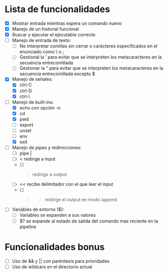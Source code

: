 # Lista de funcionalidades

- [x] Mostrar entrada mientras espera un comando nuevo
- [x] Manejo de un historial funcional
- [x] Buscar y ejecutar el ejecutable correcto
- [ ] Manejo de entrada de texto:
	- [ ] No interpretar comillas sin cerrar o carácteres especificados en el enunciado como \ o ;
	- [ ] Gestional la ’ para evitar que se interpreten los metacaracteres en la secuencia entrecomillada
	- [ ] Gestionar la " para evitar que se interpreten los metacaracteres en la secuencia entrecomillada excepto $
- [x] Manejo de señales:
	- [x] ctrl-C
	- [x] ctrl-D
	- [x] ctrl-\
- [ ] Manejo de built-ins:
	- [x] echo con opción -n
	- [x] cd
	- [x] pwd
	- [ ] export
	- [ ] unset
	- [ ] env
	- [x] exit
- [ ] Manejo de pipes y redirecciones:
	- [ ] pipe |
	- [ ] < redirige a input
	- [ ] > redirige a output
	- [ ] << recibe delimitador con el que leer el input
	- [ ] >> redirige el output en modo append
- [ ] Variables de entorno ($):
	- [ ] Variables se expanden a sus valores
	- [ ] $? se expande al estado de salida del comando mas reciente en la pipeline

# Funcionalidades bonus

- [ ] Uso de && y || con paréntesis para prioridades
- [ ] Uso de wildcars en el directorio actual
